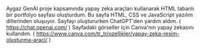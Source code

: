 Aygaz GenAI proje kapsamında yapay zeka araçları kullanarak HTML tabanlı bir portfolyo sayfası oluşturdum. 
Bu sayfa HTML, CSS ve JavaScript yazılım dillerinden oluşuyor.
Sayfayı oluştururken ChatGPT'den yardım aldım. ( https://chat.openai.com/ )
Sayfadaki görseller için Canva'nın yapay zekasını kullandım. ( https://www.canva.com/tr_tr/ozellikler/yapay-zeka-resim-olusturma-araci/ )
